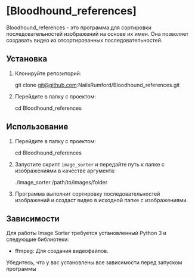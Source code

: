 # [Bloodhound_references]

Bloodhound_references - это программа для сортировки последовательностей изображений на основе их имен. Она позволяет создавать видео из отсортированных последовательностей.

## Установка

1. Клонируйте репозиторий:

    git clone git@github.com:NailsRumford/Bloodhound_references.git


2.  Перейдите в папку с проектом:

    cd Bloodhound_references


## Использование

1.  Перейдите в папку с проектом:

    cd Bloodhound_references 

2.  Запустите скрипт `image_sorter` и передайте путь к папке с изображениями в качестве аргумента:

    ./image_sorter /path/to/images/folder

3.  Программа выполнит сортировку последовательностей изображений и создаст видео в исходной папке с изображениями.

## Зависимости

Для работы Image Sorter требуется установленный Python 3 и следующие библиотеки:

-   ffmpeg: Для создания видеофайлов.

Убедитесь, что у вас установлены все зависимости перед запуском программы